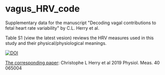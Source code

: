 # vagus_HRV_code
Supplementary data for the manuscript "Decoding vagal contributions to fetal heart rate variability" by C.L. Herry et al.

Table S1 (view the latest vesion) reviews the HRV measures used in this study and their physical/physiological meanings.

[![DOI](https://zenodo.org/badge/169468264.svg)](https://zenodo.org/badge/latestdoi/169468264)

[The corresponding paper](https://iopscience.iop.org/article/10.1088/1361-6579/ab21ae): 
Christophe L Herry et al 2019 Physiol. Meas. 40 065004
